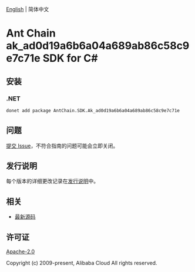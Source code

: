 [English](README.md) | 简体中文

# Ant Chain ak_ad0d19a6b6a04a689ab86c58c9e7c71e SDK for C#

## 安装

### .NET

```bash
donet add package AntChain.SDK.Ak_ad0d19a6b6a04a689ab86c58c9e7c71e
```

## 问题

[提交 Issue](https://github.com/alipay/antchain-openapi-prod-sdk/issues/new)，不符合指南的问题可能会立即关闭。

## 发行说明

每个版本的详细更改记录在[发行说明](./ChangeLog.txt)中。

## 相关

* [最新源码](https://github.com/antchain-openapi-prod-sdk)

## 许可证

[Apache-2.0](http://www.apache.org/licenses/LICENSE-2.0)

Copyright (c) 2009-present, Alibaba Cloud All rights reserved.
